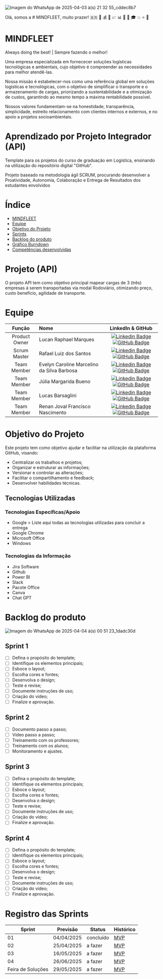 ![Imagem do WhatsApp de 2025-04-03 à(s) 21 32 55_cddec8b7](https://github.com/user-attachments/assets/f2eded96-173e-4875-9dc6-ba618303e729)
 
  Olá, somos a # MINDFLEET, muito prazer!  🇧🇷 :office: :moneybag: :briefcase: :chart_with_upwards_trend: :bar_chart: :truck: :truck: :mortar_board: :boom: :star: :star2:  




# MINDFLEET
Always doing the best! | Sempre fazendo o melhor!

Uma empresa especializada em fornececer soluções logísticas tecnológicas e ambientais, cujo objetivo é compreender as necessidades para melhor atendê-las. 

Nossa missão é estabelecer-nos como uma referência global em soluções logísticas e tecnológicas, com o objetivo de simplificar o transporte e o armazenamento de cargas, priorizando a sustentabilidade e a otimização de custos, garantindo ao mesmo tempo a máxima rentabilidade possível.

Nossos valores fundamentam-se na honestidade, transparência, simplicidade, estreito relacionamento com clientes internos e externos, e no apoio a projetos socioambientais.


# Aprendizado por Projeto Integrador (API)

Template para os projetos do curso de graduação em Logística, ensinando na utilização do repositório digital "GitHub". 

Projeto baseado na metodologia ágil SCRUM, procurando desenvolver a Proatividade, Autonomia, Colaboração e Entrega de Resultados dos estudantes envolvidos

# Índice
* [MINDFLEET](#MINDFLEET)
* [Equipe](#equipe)
* [Objetivo do Projeto](#objetivo-do-projeto)
* [Sprints](#Sprints)
* [Backlog do produto](#Backlog-do-produto)
* [Gráfico Burndown]((#gráfico-burndown))
* [Competências desenvolvidas](#competências-desenvolvidas)
  
  
# Projeto (API) 
O projeto API tem como objetivo principal mapear cargas de 3 (três) empresas á serem transportadas via modal Rodoviário, otimizando preço, custo benefício, agilidade de transporte. 

# Equipe
|    Função     | Nome                                  |                                                                                                                                                      LinkedIn & GitHub                                                                                                                                                      |
| :-----------: | :------------------------------------ | :-------------------------------------------------------------------------------------------------------------------------------------------------------------------------------------------------------------------------------------------------------------------------------------------------------------------------: |
| Product Owner | Lucan Raphael Marques |      [![Linkedin Badge](https://img.shields.io/badge/Linkedin-blue?style=flat-square&logo=Linkedin&logoColor=white)](https://www.linkedin.com/in/lucan-marques-5a94294b/) [![GitHub Badge](https://img.shields.io/badge/GitHub-111217?style=flat-square&logo=github&logoColor=white)](https://github.com/LucanMarques89)              |
| Scrum Master  | Rafael Luiz dos Santos |      [![Linkedin Badge](https://img.shields.io/badge/Linkedin-blue?style=flat-square&logo=Linkedin&logoColor=white)](https://www.linkedin.com/in/rafaelluizsantos/) [![GitHub Badge](https://img.shields.io/badge/GitHub-111217?style=flat-square&logo=github&logoColor=white)](https://github.com/Rafaelsantos2001)     |
| Team Member   | Evelyn Caroline Marcelino da Silva Barbosa |         [![Linkedin Badge](https://img.shields.io/badge/Linkedin-blue?style=flat-square&logo=Linkedin&logoColor=white)](https://www.linkedin.com/in/evelyn-caroline-2066662b2/) [![GitHub Badge](https://img.shields.io/badge/GitHub-111217?style=flat-square&logo=github&logoColor=white)](https://github.com/evelyncaroline01)        |
|  Team Member  | Júlia Margarida Bueno |         [![Linkedin Badge](https://img.shields.io/badge/Linkedin-blue?style=flat-square&logo=Linkedin&logoColor=white)](https://www.linkedin.com/in/) [![GitHub Badge](https://img.shields.io/badge/GitHub-111217?style=flat-square&logo=github&logoColor=white)](https://github.com/)        |
|  Team Member  | Lucas Barsaglini |   [![Linkedin Badge](https://img.shields.io/badge/Linkedin-blue?style=flat-square&logo=Linkedin&logoColor=white)](https://www.linkedin.com/in/lucas-barsaglini-71774b188/) [![GitHub Badge](https://img.shields.io/badge/GitHub-111217?style=flat-square&logo=github&logoColor=white)](https://github.com/Barsaglini99)   |
|  Team Member  | Renan Joval Francisco Nascimento |           [![Linkedin Badge](https://img.shields.io/badge/Linkedin-blue?style=flat-square&logo=Linkedin&logoColor=white)](https://www.linkedin.com/in/gioliveirass) [![GitHub Badge](https://img.shields.io/badge/GitHub-111217?style=flat-square&logo=github&logoColor=white)](https://github.com/gioliveirass)          |

# Objetivo do Projeto
Este projeto tem como objetivo ajudar e facilitar na utilização da plataforma GitHub, visando:
* Centralizar os trabalhos e projetos;
* Organizar e estruturar as informações;
* Versionar e controlar as alterações;
* Facilitar o compartilhamento e feedback;
* Desenvolver habilidades técnicas.

## Tecnologias Utilizadas
 
### Tecnologias Específicas/Apoio
* Google > Liste aqui todas as tecnologias utilizadas para concluir a entrega
* Google Chrome
* Microsoft Office
* Windows
  
### Tecnologias da Informação
* Jira Software
* Github
* Power BI
* Slack
* Pacote Office
* Canva
* Chat GPT


# Backlog do produto

![Imagem do WhatsApp de 2025-04-04 à(s) 00 51 23_1dadc30d](https://github.com/user-attachments/assets/901fd85a-d059-425b-9c89-287d6f2ad399)


## Sprint 1
- [ ] Defina o propósito do template;
- [ ] Identifique os elementos principais;
- [ ] Esboce o layout;
- [ ] Escolha cores e fontes;
- [ ] Desenvolva o design;
- [ ] Teste e revise;
- [ ] Documente instruções de uso;
- [ ] Criação do vídeo;
- [ ] Finalize e aprovação.

## Sprint 2
- [ ] Documento passo a passo;
- [ ] Vídeo passo a passo;
- [ ] Treinamento com os professores;
- [ ] Treinamento com os alunos;
- [ ] Monitoramento e ajustes.
      
## Sprint 3
- [ ] Defina o propósito do template;
- [ ] Identifique os elementos principais;
- [ ] Esboce o layout;
- [ ] Escolha cores e fontes;
- [ ] Desenvolva o design;
- [ ] Teste e revise;
- [ ] Documente instruções de uso;
- [ ] Criação do vídeo;
- [ ] Finalize e aprovação.
      
## Sprint 4
- [ ] Defina o propósito do template;
- [ ] Identifique os elementos principais;
- [ ] Esboce o layout;
- [ ] Escolha cores e fontes;
- [ ] Desenvolva o design;
- [ ] Teste e revise;
- [ ] Documente instruções de uso;
- [ ] Criação do vídeo;
- [ ] Finalize e aprovação.

# Registro das Sprints

Sprint | Previsão | Status| Histórico|
|------|--------|------|--------|
|01| 04/04/2025 | concluído| [MVP](https://) | 
|02| 25/04/2025 | a fazer|[MVP](https://) | 
|03| 16/05/2025 | a fazer|[MVP](https://) | 
|04| 26/06/2025 |a fazer |[MVP](https://)  | 
|Feira de Soluções|29/05/2025 |a fazer |[MVP](https://) | 
